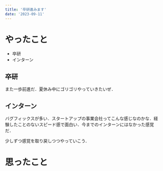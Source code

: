 ```yaml
---
title: '卒研進みます'
date: '2023-09-11'
---
```


# やったこと

- 卒研
- インターン

## 卒研


また一歩前進だ．夏休み中にゴリゴリやっていきたいぜ．


## インターン


バグフィックスが多い．スタートアップの事業会社ってこんな感じなのかな．経験したことのないスピード感で面白い．今までのインターンにはなかった感覚だ．


少しずつ感覚を取り戻しつつやっていこう．


# 思ったこと

